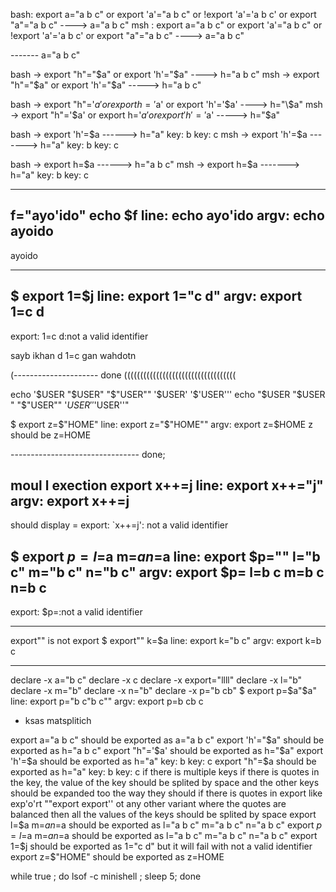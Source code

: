 
bash: export a="a b c" or export 'a'="a b c" or !export 'a'='a b c' or export "a"="a b c" ----> a="a b c"
msh : export a="a b c" or export 'a'="a b c" or !export 'a'='a b c' or export "a"="a b c" ----> a="a b c"


------- a="a b c"



bash -> export "h"="$a" or export 'h'="$a" ----> h="a b c"
msh  -> export "h"="$a" or export 'h'="$a" -----> h="a b c"

bash -> export "h"='$a' or export h='$a' or export 'h'='$a' ----> h="\$a"
msh  -> export "h"='$a' or export h='$a' or export 'h'='$a' -----> h="$a"


bash -> export 'h'=$a ------> h="a" key: b key: c          
msh  -> export 'h'=$a -------> h="a" key: b key: c       

bash -> export h=$a ------> h="a b c"               
msh  -> export h=$a -------> h="a" key: b key: c        

----------------------------------------------------------------------------------------

  f="ayo'ido"
 echo $f
line: echo ayo'ido
argv: 
                echo 
                ayoido 
---------------------
ayoido


---------------------------------------------------------------------------------------- 

$ export 1=$j
line: export 1="c  d"
argv: 
                export 
                1=c  d 
---------------------
export: 1=c  d:not a valid identifier

sayb ikhan d 1=c gan wahdotn




(--------------------- done (((((((((((((((((((((((((((((((((((

echo '$USER "$USER" "$"USER"" '$USER' '$'USER'''
echo "$USER "$USER " "$"USER"" '$USER' '$'USER''"


$ export z=$"HOME"
line: export z="$"HOME""
argv: 
                export 
                z=$HOME 
z should be z=HOME

-------------------------------- done;

moul l exection
export x++=j
line: export x++="j"
argv: 
                export 
                x++=j 
---------------------
should display = export: `x++=j': not a valid identifier



$ export $p= l=$a m=$a n=$a
line: export $p="" l="b  c" m="b  c" n="b  c"
argv: 
                export 
                $p= 
                l=b  c 
                m=b  c 
                n=b  c 
---------------------
export: $p=:not a valid identifier


-------------------------------------------------------------------
export"" is not export
$ export"" k=$a 
line: export k="b  c"
argv: 
                export 
                k=b  c 

--------------------------------------------
declare -x a="b  c"
declare -x c
declare -x export="llll"
declare -x l="b"
declare -x m="b"
declare -x n="b"
declare -x p="b  cb"
$ export p=$a"$a"
line: export p="b  c"b  c""
argv: 
                export 
                p=b  cb 
                c 

- ksas matsplitich










export a="a b c" should be exported as a="a b c"
export 'h'="$a" should be exported as h="a b c"
export "h"='$a' should be exported as h="$a"
export 'h'=$a should be exported as h="a" key: b key: c
export "h"=$a should be exported as h="a" key: b key: c
if there is multiple keys
if there is quotes in the key, the value of the key should be splited by space and the other keys should be expanded too the way they should
if there is quotes in export like exp'o'rt ""export export'' ot any other variant where the quotes are balanced then all the values of the keys should be splited by space
export l=$a m=$a n=$a should be exported as l="a b c" m="a b c" n="a b c"
export $p= l=$a m=$a n=$a should be exported as l="a b  c" m="a b  c" n="a b  c"
export 1=$j should be exported as 1="c d" but it will fail with not a valid identifier
export z=$"HOME" should be exported as z=HOME

while true ; do lsof -c minishell ; sleep 5; done